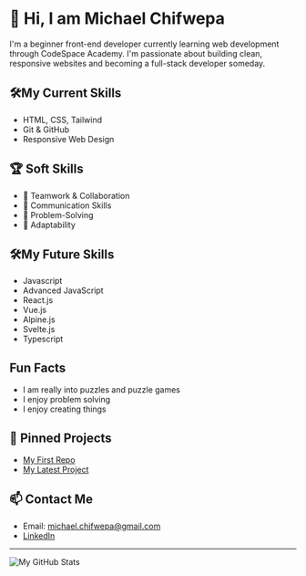 # 👋 Hi, I am Michael Chifwepa

I'm a beginner front-end developer currently learning web development through CodeSpace Academy. I'm passionate about building clean, responsive websites and becoming a full-stack developer someday.

## 🛠️My Current Skills

- HTML, CSS, Tailwind
- Git & GitHub
- Responsive Web Design
## 🏆 Soft Skills

- 🤝 Teamwork & Collaboration
- 📢 Communication Skills
- 🎯 Problem-Solving
- 🚀 Adaptability

## 🛠️My Future Skills
-   Javascript
-   Advanced JavaScript
-   React.js
-   Vue.js
-   Alpine.js
-   Svelte.js 
-   Typescript

## Fun Facts
-  I am really into puzzles and puzzle games
-  I enjoy problem solving
-  I enjoy creating things
    
## 📌 Pinned Projects
- [My First Repo](https://github.com/MSCC240/MICCHI25523_FTO2506_A_Michael-Chifwepa_SDF01.git)
- [My Latest Project](https://github.com/MSCC240/MICCHI25523_FTO2506_A_Michael-Chifwepa_SDF05.git)

## 📫 Contact Me
- Email: michael.chifwepa@gmail.com
- [LinkedIn]([https://www.linkedin.com/in/janedoe](https://www.linkedin.com/in/michael-chifwepa-b08081360/))

---


![My GitHub Stats](https://github-readme-stats.vercel.app/api?username=MSCC240&show_icons=true&theme=default)


